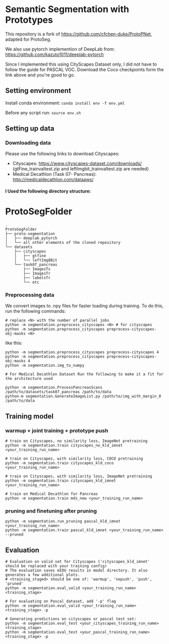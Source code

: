 # Semantic Segmentation with Prototypes
This repository is a fork of https://github.com/cfchen-duke/ProtoPNet, adapted for ProtoSeg.

We also use pytorch implemention of DeepLab from: https://github.com/kazuto1011/deeplab-pytorch

Since I implemented this using CityScapes Dataset only, I did not have to follow the guide for PASCAL VOC. Download the Coco checkpoints form the link above and you're good to go. 


## Setting environment

Install conda environment:
`conda install env -f env.yml`

Before any script run:
`source env.sh`


## Setting up data

### Downloading data

Please use the following links to download Cityscapes:
- Cityscapes: https://www.cityscapes-dataset.com/downloads/ (gtFine_trainvaltest.zip and leftImgbit_trainvaltest.zip are needed)
- Medical Decathlon (Task 07- Pancreas): http://medicaldecathlon.com/dataaws/

#### I Used the following directory structure:

# ProtoSegFolder
```
.
ProtoSegFolder
├── proto-segmentation
│   ├── deeplab_pytorch
│   └── all other elements of the cloned repository
└── datasets
    ├── cityscapes
    │   ├── gtfine
    │   └── leftImg8Bit
    └── task07_pancreas
        ├── ImagesTs
        ├── ImagesTr
        ├── labelsTr
        └── etc
```
### Preprocessing data
We convert images to .npy files for faster loading during training. To do this, run the following commands:

```
# replace <N> with the number of parallel jobs
python -m segmentation.preprocess_cityscapes <N> # for cityscapes
python -m segmentation.preprocess_cityscapes preprocess-cityscapes-obj-masks <N>
```
like this:
```
python -m segmentation.preprocess_cityscapes preprocess-cityscapes 4
python -m segmentation.preprocess_cityscapes preprocess-cityscapes-obj-masks 4
python -m segmentation.img_to_numpy
```
```
# For Medical Decathlon Dataset Run the following to make it a fit for the architecture used

python -m segmentation.ProcessPancreasScans /path/to/datasets/task07_pancreas /path/to/data
python-m segmentation.GenerateImageList.py /path/to/img_with_margin_0 /path/to/data

```

## Training model


### warmup + joint training + prototype push
```
# train on Cityscapes, no similarity loss, ImageNet pretraining
python -m segmentation.train cityscapes_no_kld_imnet <your_training_run_name>

# train on Cityscapes, with similarity loss, COCO pretraining
python -m segmentation.train cityscapes_kld_coco <your_training_run_name>

# train on Cityscapes, with similarity loss, ImageNet pretraining
python -m segmentation.train cityscapes_kld_imnet <your_training_run_name>

# train on Medical Decathlon for Pancreas
python -m segmentation.train mds_new <your_training_run_name>

```

### pruning and finetuning after pruning
```
python -m segmentation.run_pruning pascal_kld_imnet <your_training_run_name>
python -m segmentation.train pascal_kld_imnet <your_training_run_name> --pruned
```

## Evaluation
```
# Evaluation on valid set for Cityscapes ('cityscapes_kld_imnet' should be replaced with your training config)
# The evaluation saves mIOU results in model directory. It also generates a few additional plots.
# <training_staged> should be one of: 'warmup', 'nopush', 'push', 'pruned'
python -m segmentation.eval_valid <your_training_run_name> <training_stage>

# For evaluating on Pascal dataset, add '-p' flag
python -m segmentation.eval_valid <your_training_run_name> <training_stage> -p

# Generating predictions on cityscapes or pascal test set:
python -m segmentation.eval_test <your_cityscapes_training_run_name> <training_stage>
python -m segmentation.eval_test <your_pascal_training_run_name> <training_stage> -p
```
